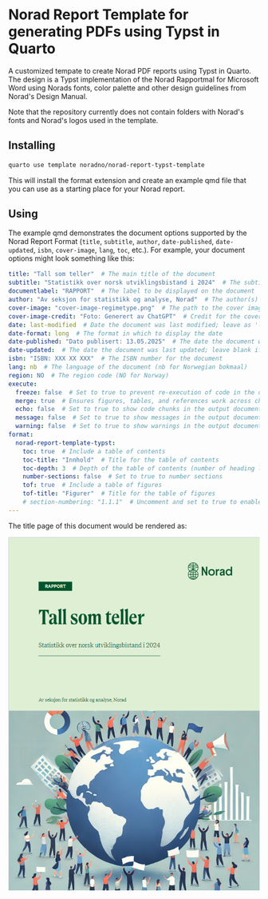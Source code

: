 # Norad Report Template for generating PDFs using Typst in Quarto
A customized tempate to create Norad PDF reports using Typst in Quarto. The design is a Typst implementation of the Norad Rapportmal for Microsoft Word using Norads fonts, color palette and other design guidelines from Norad's Design Manual.

Note that the repository currently does not contain folders with Norad's fonts and Norad's logos used in the template.

## Installing

```bash
quarto use template noradno/norad-report-typst-template
```
This will install the format extension and create an example qmd file that you can use as a starting place for your Norad report.

## Using
The example qmd demonstrates the document options supported by the Norad Report Format (`title`, `subtitle`, `author`, `date-published`, `date-updated`, `isbn`, `cover-image`, `lang`, `toc`, etc.). For example, your document options might look something like this:

```yaml
title: "Tall som teller"  # The main title of the document
subtitle: "Statistikk over norsk utviklingsbistand i 2024"  # The subtitle of the document
documentlabel: "RAPPORT"  # The label to be displayed on the document
author: "Av seksjon for statistikk og analyse, Norad"  # The author(s) of the document
cover-image: "cover-image-regimetype.png"  # The path to the cover image file
cover-image-credit: "Foto: Generert av ChatGPT"  # Credit for the cover image
date: last-modified  # Date the document was last modified; leave as 'last-modified' to auto-update
date-format: long  # The format in which to display the date
date-published: "Dato publisert: 13.05.2025"  # The date the document was published
date-updated:  # The date the document was last updated; leave blank if not applicable
isbn: "ISBN: XXX XX XXX"  # The ISBN number for the document
lang: nb  # The language of the document (nb for Norwegian bokmaal)
region: NO  # The region code (NO for Norway)
execute:
  freeze: false  # Set to true to prevent re-execution of code in the document
  merge: true  # Ensures figures, tables, and references work across child documents
  echo: false  # Set to true to show code chunks in the output document
  message: false  # Set to true to show messages in the output document
  warning: false  # Set to true to show warnings in the output document
format:
  norad-report-template-typst:
    toc: true  # Include a table of contents
    toc-title: "Innhold"  # Title for the table of contents
    toc-depth: 3  # Depth of the table of contents (number of heading levels included)
    number-sections: false  # Set to true to number sections
    tof: true  # Include a table of figures
    tof-title: "Figurer"  # Title for the table of figures
    # section-numbering: "1.1.1"  # Uncomment and set to true to enable section numbering
---
```

The title page of this document would be rendered as:

![](images/example-report-titlepage.png)

